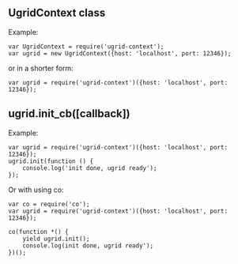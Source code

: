 ## UgridContext class
Example:

	var UgridContext = require('ugrid-context');
	var ugrid = new UgridContext({host: 'localhost', port: 12346});

or in a shorter form:

	var ugrid = require('ugrid-context')({host: 'localhost', port: 12346});

## ugrid.init_cb([callback])
Example:

	var ugrid = require('ugrid-context')({host: 'localhost', port: 12346});
	ugrid.init(function () {
		console.log('init done, ugrid ready');
	});

Or with using co:

	var co = require('co');
	var ugrid = require('ugrid-context')({host: 'localhost', port: 12346});

	co(function *() {
		yield ugrid.init();
		console.log(init done, ugrid ready');
	})();
